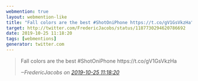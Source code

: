 ```yaml
---
webmention: true
layout: webmention-like
title: "Fall colors are the best #ShotOniPhone https://t.co/gV1GsVkzHa"
target: http://twitter.com/FredericJacobs/status/1187730294620786692
date: 2019-10-25 11:18:20
tags: [webmentions]
generator: twitter.com
---
```




<blockquote class="external-citation">
  <p>
    Fall colors are the best #ShotOniPhone https://t.co/gV1GsVkzHa
  </p>
  <cite>‒<span class="p-author p-name">FredericJacobs</span>
    on
    <a href="http://twitter.com/FredericJacobs/status/1187730294620786692" rel="external nofollow" target="_blank">2019-10-25 11:18:20</a>
  </cite>
</blockquote>



